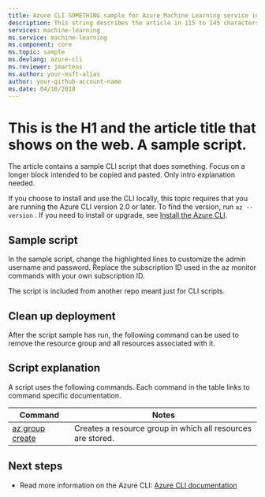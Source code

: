 ```yaml
---
title: Azure CLI SOMETHING sample for Azure Machine Learning service in 59 chars or less. Include the name Azure Machine Learning. Test title here https://moz.com/learn/seo/title-tag 
description: This string describes the article in 115 to 145 characters. Use SEO kind of action verbs here. such as - Learn how to do this and that using customer words. This info is displayed on the search page inline with the article date stamp. If your intro para describes your article's intent, you can use it here edited for length.
services: machine-learning
ms.service: machine-learning
ms.component: core
ms.topic: sample
ms.devlang: azure-cli
ms.reviewer: jmartens
ms.author: your-msft-alias
author: your-github-account-name
ms.date: 04/10/2018
---
```


# This is the H1 and the article title that shows on the web. A sample script.
The article contains a sample CLI script that does something. Focus on a longer block intended to be copied and pasted. Only intro explanation needed.

If you choose to install and use the CLI locally, this topic requires that you are running the Azure CLI version 2.0 or later. To find the version, run `az --version` . If you need to install or upgrade, see [Install the Azure CLI](overview-what-is-azure-ml.md). 

## Sample script
In the sample script, change the highlighted lines to customize the admin username and password. Replace the subscription ID used in the az monitor commands with your own subscription ID.

The script is included from another repo meant just for CLI scripts.

## Clean up deployment
After the script sample has run, the following command can be used to remove the resource group and all resources associated with it.

## Script explanation
A script uses the following commands. Each command in the table links to command specific documentation.

| **Command** | **Notes** |
|---|---|
| [az group create](overview-what-is-azure-ml.md) | Creates a resource group in which all resources are stored. |

## Next steps 
- Read more information on the Azure CLI: [Azure CLI documentation](overview-what-is-azure-ml.md)